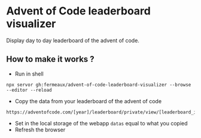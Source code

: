 # Advent of Code leaderboard visualizer

Display day to day leaderboard of the advent of code.

## How to make it works ?

- Run in shell
```
npx servor gh:fermeaux/advent-of-code-leaderboard-visualizer --browse --editor --reload
```
- Copy the data from your leaderboard of the advent of code
```
https://adventofcode.com/[year]/leaderboard/private/view/[leaderboard_id].json
```
- Set in the local storage of the webapp `datas` equal to what you copied
- Refresh the browser